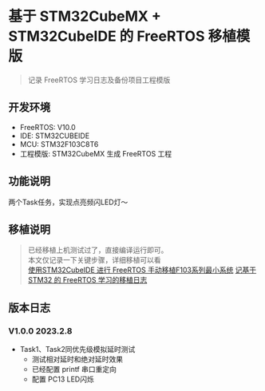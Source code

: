 # 基于 STM32CubeMX + STM32CubeIDE 的 FreeRTOS 移植模版

> 记录 FreeRTOS 学习日志及备份项目工程模版


## 开发环境

+ FreeRTOS: V10.0
+ IDE: STM32CUBEIDE
+ MCU: STM32F103C8T6
+ 工程模版: STM32CubeMX 生成 FreeRTOS 工程

## 功能说明

两个Task任务，实现点亮频闪LED灯～


## 移植说明

> 已经移植上机测试过了，直接编译运行即可。  
> 本文仅记录一下关键步骤，详细移植可以看  
> [使用STM32CubeIDE 进行 FreeRTOS 手动移植F103系列最小系统](https://suroy.cn/embeded/use-stmcubeide-for-freertos-manual-migration-of-f103-series-minimum-system.html)
> [记基于STM32 的 FreeRTOS 学习的移植日志](https://suroy.cn/embeded/record-the-migration-log-of-freertos-learning-based-on-stm32.html)

## 版本日志

### V1.0.0 2023.2.8

+ Task1、Task2同优先级模拟延时测试
  + 测试相对延时和绝对延时效果  
  + 已经配置 printf 串口重定向
  + 配置 PC13 LED闪烁

